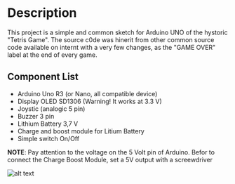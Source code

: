 # Description
This project is a simple and common sketch for Arduino UNO of the hystoric "Tetris Game". 
The source c0de was hinerit from other common source code available on internt with a very few changes, as the "GAME OVER" label at the end of every game.


## Component List
* Arduino Uno R3 (or Nano, all compatible device)
* Display OLED SD1306 (Warning! It works at 3.3 V)
* Joystic (analogic 5 pin)
* Buzzer 3 pin 
* Lithium Battery 3,7 V
* Charge and boost module for Litium Battery
* Simple switch On/Off

**NOTE**: Pay attention to the voltage on the 5 Volt pin of Arduino. Befor to connect the Charge Boost Module, set a 5V output with a screewdriver

![alt text](https://github.com/StarNiell/Arduino_Tetris/blob/main/Schematics.jpg?raw=true)
